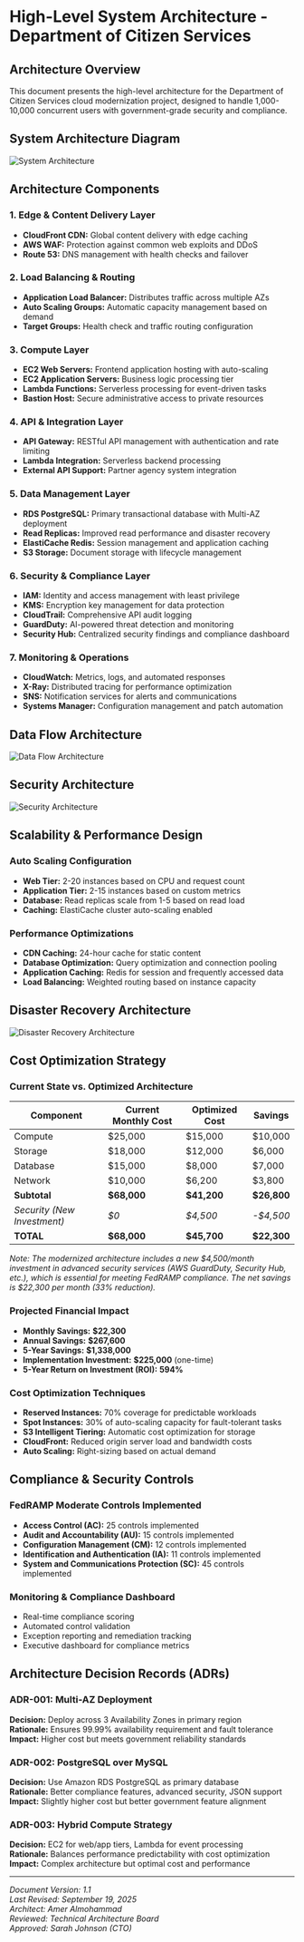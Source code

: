 # High-Level System Architecture - Department of Citizen Services

## Architecture Overview

This document presents the high-level architecture for the Department of 
Citizen Services cloud modernization project, designed to handle 
1,000-10,000 concurrent users with government-grade security and 
compliance.

## System Architecture Diagram

![System Architecture](images/system_architecture.png)

## Architecture Components

### **1. Edge & Content Delivery Layer**
- **CloudFront CDN:** Global content delivery with edge caching
- **AWS WAF:** Protection against common web exploits and DDoS
- **Route 53:** DNS management with health checks and failover

### **2. Load Balancing & Routing**
- **Application Load Balancer:** Distributes traffic across multiple AZs
- **Auto Scaling Groups:** Automatic capacity management based on demand
- **Target Groups:** Health check and traffic routing configuration

### **3. Compute Layer**
- **EC2 Web Servers:** Frontend application hosting with auto-scaling
- **EC2 Application Servers:** Business logic processing tier
- **Lambda Functions:** Serverless processing for event-driven tasks
- **Bastion Host:** Secure administrative access to private resources

### **4. API & Integration Layer**
- **API Gateway:** RESTful API management with authentication and rate 
limiting
- **Lambda Integration:** Serverless backend processing
- **External API Support:** Partner agency system integration

### **5. Data Management Layer**
- **RDS PostgreSQL:** Primary transactional database with Multi-AZ 
deployment
- **Read Replicas:** Improved read performance and disaster recovery
- **ElastiCache Redis:** Session management and application caching
- **S3 Storage:** Document storage with lifecycle management

### **6. Security & Compliance Layer**
- **IAM:** Identity and access management with least privilege
- **KMS:** Encryption key management for data protection
- **CloudTrail:** Comprehensive API audit logging
- **GuardDuty:** AI-powered threat detection and monitoring
- **Security Hub:** Centralized security findings and compliance dashboard

### **7. Monitoring & Operations**
- **CloudWatch:** Metrics, logs, and automated responses
- **X-Ray:** Distributed tracing for performance optimization
- **SNS:** Notification services for alerts and communications
- **Systems Manager:** Configuration management and patch automation

## Data Flow Architecture

![Data Flow Architecture](images/data_flow_architecture.png)

## Security Architecture

![Security Architecture](images/security_architecture.png)

## Scalability & Performance Design

### **Auto Scaling Configuration**
- **Web Tier:** 2-20 instances based on CPU and request count
- **Application Tier:** 2-15 instances based on custom metrics
- **Database:** Read replicas scale from 1-5 based on read load
- **Caching:** ElastiCache cluster auto-scaling enabled

### **Performance Optimizations**
- **CDN Caching:** 24-hour cache for static content
- **Database Optimization:** Query optimization and connection pooling
- **Application Caching:** Redis for session and frequently accessed data
- **Load Balancing:** Weighted routing based on instance capacity

## Disaster Recovery Architecture

![Disaster Recovery 
Architecture](images/disaster_recovery_architecture.png)

## Cost Optimization Strategy

### **Current State vs. Optimized Architecture**
| Component | Current Monthly Cost | Optimized Cost | Savings |
|-----------|---------------------|----------------|---------|
| Compute | $25,000 | $15,000 | $10,000 |
| Storage | $18,000 | $12,000 | $6,000 |
| Database | $15,000 | $8,000 | $7,000 |
| Network | $10,000 | $6,200 | $3,800 |
| **Subtotal** | **$68,000** | **$41,200** | **$26,800** |
| *Security (New Investment)* | *$0* | *$4,500* | *-$4,500* |
| **TOTAL** | **$68,000** | **$45,700** | **$22,300** |

*Note: The modernized architecture includes a new $4,500/month investment in advanced security services (AWS GuardDuty, Security Hub, etc.), which is essential for meeting FedRAMP compliance. The net savings is $22,300 per month (33% reduction).*

### **Projected Financial Impact**
- **Monthly Savings:** **$22,300**
- **Annual Savings:** **$267,600**
- **5-Year Savings:** **$1,338,000**
- **Implementation Investment:** **$225,000** (one-time)
- **5-Year Return on Investment (ROI):** **594%**

### **Cost Optimization Techniques**
- **Reserved Instances:** 70% coverage for predictable workloads
- **Spot Instances:** 30% of auto-scaling capacity for fault-tolerant 
tasks
- **S3 Intelligent Tiering:** Automatic cost optimization for storage
- **CloudFront:** Reduced origin server load and bandwidth costs
- **Auto Scaling:** Right-sizing based on actual demand

## Compliance & Security Controls

### **FedRAMP Moderate Controls Implemented**
- **Access Control (AC):** 25 controls implemented
- **Audit and Accountability (AU):** 15 controls implemented
- **Configuration Management (CM):** 12 controls implemented
- **Identification and Authentication (IA):** 11 controls implemented
- **System and Communications Protection (SC):** 45 controls implemented

### **Monitoring & Compliance Dashboard**
- Real-time compliance scoring
- Automated control validation
- Exception reporting and remediation tracking
- Executive dashboard for compliance metrics

## Architecture Decision Records (ADRs)

### **ADR-001: Multi-AZ Deployment**
**Decision:** Deploy across 3 Availability Zones in primary region  
**Rationale:** Ensures 99.99% availability requirement and fault tolerance  
**Impact:** Higher cost but meets government reliability standards

### **ADR-002: PostgreSQL over MySQL**
**Decision:** Use Amazon RDS PostgreSQL as primary database  
**Rationale:** Better compliance features, advanced security, JSON support  
**Impact:** Slightly higher cost but better government feature alignment

### **ADR-003: Hybrid Compute Strategy**
**Decision:** EC2 for web/app tiers, Lambda for event processing  
**Rationale:** Balances performance predictability with cost optimization  
**Impact:** Complex architecture but optimal cost and performance

---
*Document Version: 1.1*  
*Last Revised: September 19, 2025*  
*Architect: Amer Almohammad*  
*Reviewed: Technical Architecture Board*  
*Approved: Sarah Johnson (CTO)*